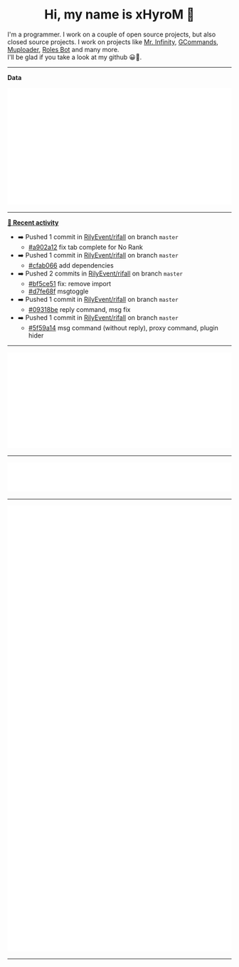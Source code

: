 <p align="center">
    <!-- <img src="https://avatars.githubusercontent.com/u/56601352" width="192" alt="hyro's pfp" /> -->
    <h1 align="center">Hi, my name is xHyroM 👋</h1>
</p>

I'm a programmer. I work on a couple of open source projects, but also closed source projects. I work on projects like [Mr. Infinity](https://discord.com/oauth2/authorize?client_id=720321585625694239&scope=bot%20applications.commands&permissions=8&redirect_uri=https://blobs.gq/imanager&prompt=consent&response_type=code), [GCommands](https://github.com/Garlic-Team/GCommands), [Muploader](https://github.com/xHyroM/Muploder), [Roles Bot](https://github.com/xHyroM/roles-bot) and many more.  
I'll be glad if you take a look at my github 😀👀.

___
**Data**

<img src="https://github.com/xHyroM/xHyroM/blob/master/.cache/base.svg">

___

**[📰 Recent activity](https://github.com/xHyroM)**
* ➡️ Pushed 1 commit in [RilyEvent/rifall](https://github.com/RilyEvent/rifall) on branch `master`
  * [#a902a12](https://github.com/RilyEvent/rifall/commit/a902a12) fix tab complete for No Rank
* ➡️ Pushed 1 commit in [RilyEvent/rifall](https://github.com/RilyEvent/rifall) on branch `master`
  * [#cfab066](https://github.com/RilyEvent/rifall/commit/cfab066) add dependencies
* ➡️ Pushed 2 commits in [RilyEvent/rifall](https://github.com/RilyEvent/rifall) on branch `master`
  * [#bf5ce51](https://github.com/RilyEvent/rifall/commit/bf5ce51) fix: remove import
  * [#d7fe68f](https://github.com/RilyEvent/rifall/commit/d7fe68f) msgtoggle
* ➡️ Pushed 1 commit in [RilyEvent/rifall](https://github.com/RilyEvent/rifall) on branch `master`
  * [#09318be](https://github.com/RilyEvent/rifall/commit/09318be) reply command, msg fix
* ➡️ Pushed 1 commit in [RilyEvent/rifall](https://github.com/RilyEvent/rifall) on branch `master`
  * [#5f59a14](https://github.com/RilyEvent/rifall/commit/5f59a14) msg command (without reply), proxy command, plugin hider


___

<img src="https://github.com/xHyroM/xHyroM/blob/master/.cache/isocalendar.svg">

___

<img src="https://github.com/xHyroM/xHyroM/blob/master/.cache/languages.svg">

___

<img src="https://github.com/xHyroM/xHyroM/blob/master/.cache/achievements.svg">

___

